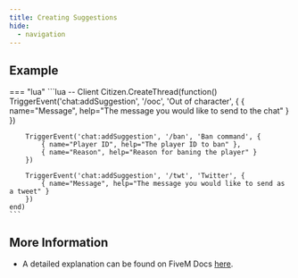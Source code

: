 ```yaml
---
title: Creating Suggestions
hide:
  - navigation
---
```


## Example

=== "lua"
	```lua
	-- Client
	Citizen.CreateThread(function()
		TriggerEvent('chat:addSuggestion', '/ooc', 'Out of character', {
			{ name="Message", help="The message you would like to send to the chat" }
		})

		TriggerEvent('chat:addSuggestion', '/ban', 'Ban command', {
			{ name="Player ID", help="The player ID to ban" },
			{ name="Reason", help="Reason for baning the player" }
		})

		TriggerEvent('chat:addSuggestion', '/twt', 'Twitter', {
			{ name="Message", help="The message you would like to send as a tweet" }
		})
	end)
	```

## More Information
 - A detailed explanation can be found on FiveM Docs [here](https://docs.fivem.net/docs/resources/chat/events/chat-addSuggestion/).
